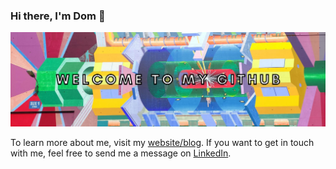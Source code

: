 ### Hi there, I'm Dom 👋

![GitHubReadmeBannerWelcome](banner-cern.png)

To learn more about me, visit my [website/blog](https://gosein.de/about). If you want to get in touch with me, feel free to send me a message on [LinkedIn](http://www.linkedin.com/in/goseind).
